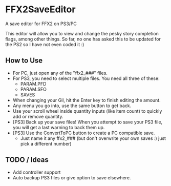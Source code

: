 # FFX2SaveEditor
A save editor for FFX2 on PS3/PC

This editor will allow you to view and change the pesky story completion flags, among other things. So far, no one has asked this to be updated for the PS2 so I have not even coded it :)

## How to Use
* For PC, just open any of the "ffx2_###" files.
* For PS3, you need to select multiple files. You need all three of these:
   * PARAM.PFD
   * PARAM.SFO
   * SAVES
* When changing your Gil, hit the Enter key to finish editing the amount.
* Any menu you go into, use the same button to get back.
* Use your scroll wheel inside quantity inputs (like item count) to quickly add or remove quantity.
* [PS3] Back up your save files! When you attempt to save your PS3 file, you will get a last warning to back them up.
* [PS3] Use the ConvertToPC button to create a PC compatible save.
   * Just name it any ffx2_### (but don't overwrite your own saves :) just pick a different number)
   
 ## TODO / Ideas
 * Add controller support
 * Auto backup PS3 files or give option to save elsewhere.
